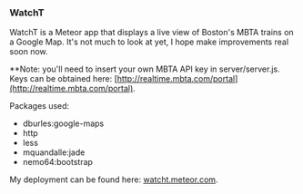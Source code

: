 ### WatchT

WatchT is a Meteor app that displays a live view of Boston's MBTA trains on a Google Map.  It's 
not much to look at yet, I hope make improvements real soon now.

**Note: you'll need to insert your own MBTA API key in server/server.js.  Keys can be obtained
here: [http://realtime.mbta.com/portal](http://realtime.mbta.com/portal).

Packages used:
- dburles:google-maps
- http
- less
- mquandalle:jade
- nemo64:bootstrap


My deployment can be found here: [watcht.meteor.com](http://watcht.meteor.com).
